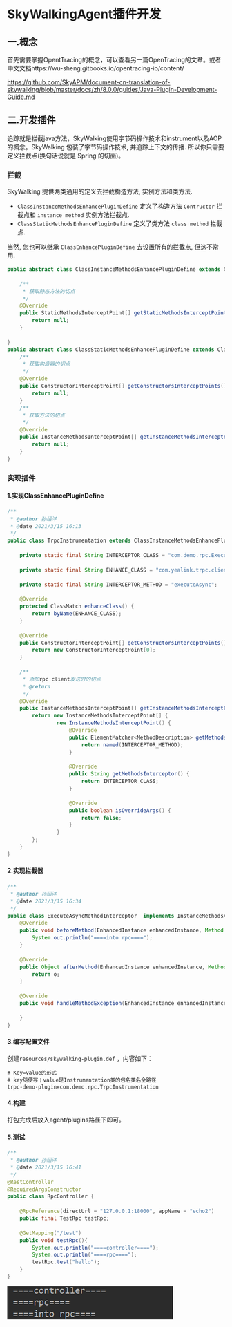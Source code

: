 # SkyWalkingAgent插件开发

## 一.概念

首先需要掌握OpentTracing的概念，可以查看另一篇OpenTracing的文章。或者中文文档https://wu-sheng.gitbooks.io/opentracing-io/content/

https://github.com/SkyAPM/document-cn-translation-of-skywalking/blob/master/docs/zh/8.0.0/guides/Java-Plugin-Development-Guide.md

## 二.开发插件

追踪就是拦截java方法，SkyWalking使用字节码操作技术和instrument以及AOP的概念。SkyWalking 包装了字节码操作技术, 并追踪上下文的传播. 所以你只需要定义拦截点(换句话说就是 Spring 的切面)。

### 拦截

SkyWalking 提供两类通用的定义去拦截构造方法, 实例方法和类方法.

- `ClassInstanceMethodsEnhancePluginDefine` 定义了构造方法 `Contructor` 拦截点和 `instance method` 实例方法拦截点.
- `ClassStaticMethodsEnhancePluginDefine` 定义了类方法 `class method` 拦截点.

当然, 您也可以继承 `ClassEnhancePluginDefine` 去设置所有的拦截点, 但这不常用.

```java
public abstract class ClassInstanceMethodsEnhancePluginDefine extends ClassEnhancePluginDefine {
    
    /**
     * 获取静态方法的切点
     */
    @Override
    public StaticMethodsInterceptPoint[] getStaticMethodsInterceptPoints() {
        return null;
    }

}
public abstract class ClassStaticMethodsEnhancePluginDefine extends ClassEnhancePluginDefine {
    /**
     * 获取构造器的切点
     */
    @Override
    public ConstructorInterceptPoint[] getConstructorsInterceptPoints() {
        return null;
    }
    /**
     * 获取方法的切点
     */
    @Override
    public InstanceMethodsInterceptPoint[] getInstanceMethodsInterceptPoints() {
        return null;
    }
}
```



### 实现插件

#### 1.实现ClassEnhancePluginDefine

```java
/**
 * @author 孙绍洋
 * @date 2021/3/15 16:13
 */
public class TrpcInstrumentation extends ClassInstanceMethodsEnhancePluginDefine {

    private static final String INTERCEPTOR_CLASS = "com.demo.rpc.ExecuteAsyncMethodInterceptor";

    private static final String ENHANCE_CLASS = "com.yealink.trpc.client.netty.NettyRpcClient";

    private static final String INTERCEPTOR_METHOD = "executeAsync";

    @Override
    protected ClassMatch enhanceClass() {
        return byName(ENHANCE_CLASS);
    }

    @Override
    public ConstructorInterceptPoint[] getConstructorsInterceptPoints() {
        return new ConstructorInterceptPoint[0];
    }

    /**
     * 添加rpc client发送时的切点
     * @return
     */
    @Override
    public InstanceMethodsInterceptPoint[] getInstanceMethodsInterceptPoints() {
        return new InstanceMethodsInterceptPoint[] {
                new InstanceMethodsInterceptPoint() {
                    @Override
                    public ElementMatcher<MethodDescription> getMethodsMatcher() {
                        return named(INTERCEPTOR_METHOD);
                    }

                    @Override
                    public String getMethodsInterceptor() {
                        return INTERCEPTOR_CLASS;
                    }

                    @Override
                    public boolean isOverrideArgs() {
                        return false;
                    }
                }
        };
    }
}

```

#### 2.实现拦截器

```java
/**
 * @author 孙绍洋
 * @date 2021/3/15 16:34
 */
public class ExecuteAsyncMethodInterceptor  implements InstanceMethodsAroundInterceptor {
    @Override
    public void beforeMethod(EnhancedInstance enhancedInstance, Method method, Object[] objects, Class<?>[] classes, MethodInterceptResult methodInterceptResult) throws Throwable {
        System.out.println("====into rpc====");
    }

    @Override
    public Object afterMethod(EnhancedInstance enhancedInstance, Method method, Object[] objects, Class<?>[] classes, Object o) throws Throwable {
        return o;
    }

    @Override
    public void handleMethodException(EnhancedInstance enhancedInstance, Method method, Object[] objects, Class<?>[] classes, Throwable throwable) {

    }
}
```

#### 3.编写配置文件

创建`resources/skywalking-plugin.def` ，内容如下：


```properties
# Key=value的形式
# key随便写；value是Instrumentation类的包名类名全路径
trpc-demo-plugin=com.demo.rpc.TrpcInstrumentation
```

#### 4.构建

打包完成后放入agent/plugins路径下即可。

#### 5.测试

```java
/**
 * @author 孙绍洋
 * @date 2021/3/15 16:41
 */
@RestController
@RequiredArgsConstructor
public class RpcController {

    @RpcReference(directUrl = "127.0.0.1:18000", appName = "echo2")
    public final TestRpc testRpc;

    @GetMapping("/test")
    public void testRpc(){
        System.out.println("====controller====");
        System.out.println("====rpc====");
        testRpc.test("hello");
    }
}
```

![image-20210315165318025](../../img/image-20210315165318025.png)

